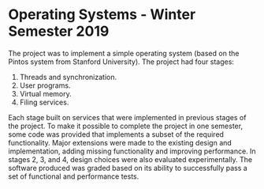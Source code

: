 # Operating Systems - Winter Semester 2019
The project was to implement a simple operating system (based on the Pintos system from Stanford University). The project had four stages:
1. Threads and synchronization.
2. User programs.
3. Virtual memory.
4. Filing services.

Each stage built on services that were implemented in previous stages of the project.
To make it possible to complete the project in one semester, some code was provided that implements a subset of the required functionality. Major extensions were made to the existing design and implementation, adding missing functionality and improving performance. In stages 2, 3, and 4, design choices were also evaluated experimentally.
The software produced was graded based on its ability to successfully pass a set of functional and performance tests.
